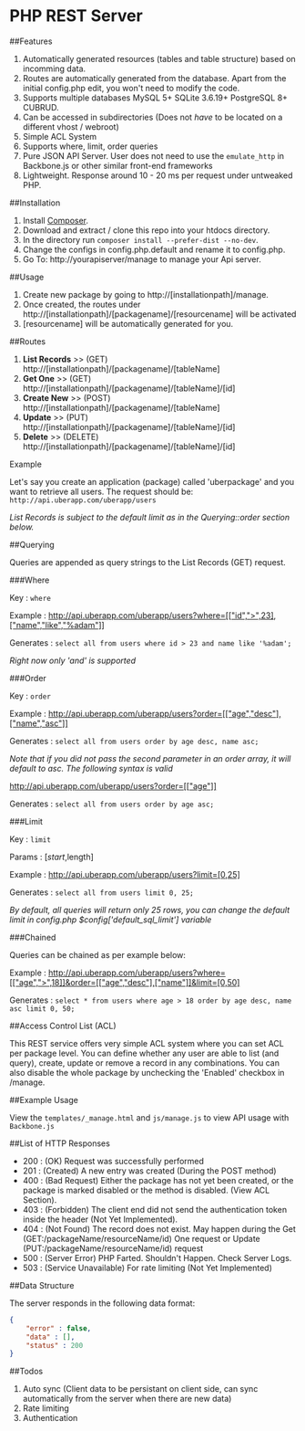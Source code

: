 PHP REST Server
===============

##Features

1. Automatically generated resources (tables and table structure) based on incomming data.
1. Routes are automatically generated from the database. Apart from the initial config.php edit, you won't need to modify the code.
1. Supports multiple databases MySQL 5+ SQLite 3.6.19+ PostgreSQL 8+ CUBRUD.
1. Can be accessed in subdirectories (Does not _have_ to be located on a different vhost / webroot)
1. Simple ACL System
1. Supports where, limit, order queries
1. Pure JSON API Server. User does not need to use the ``emulate_http`` in Backbone.js or other similar front-end frameworks
1. Lightweight. Response around 10 - 20 ms per request under untweaked PHP.

##Installation

1. Install [Composer](http://getcomposer.org/doc/00-intro.md#installation-nix).
1. Download and extract / clone this repo into your htdocs directory.
1. In the directory run ``composer install --prefer-dist --no-dev``.
1. Change the configs in config.php.default and rename it to config.php.
1. Go To: http://yourapiserver/manage to manage your Api server.

##Usage

1. Create new package by going to http://[installationpath]/manage.
1. Once created, the routes under http://[installationpath]/[packagename]/[resourcename] will be activated
1. [resourcename] will be automatically generated for you.

##Routes

1. **List Records** >> (GET) http://[installationpath]/[packagename]/[tableName]
1. **Get One** >> (GET) http://[installationpath]/[packagename]/[tableName]/[id]
1. **Create New** >> (POST) http://[installationpath]/[packagename]/[tableName]
1. **Update** >> (PUT) http://[installationpath]/[packagename]/[tableName]/[id]
1. **Delete** >> (DELETE) http://[installationpath]/[packagename]/[tableName]/[id]

Example

Let's say you create an application (package) called 'uberpackage' and you want to retrieve all users. The request should be:
``http://api.uberapp.com/uberapp/users``

*List Records is subject to the default limit as in the Querying::order section below.*

##Querying

Queries are appended as query strings to the List Records (GET) request.

###Where

Key : ``where``

Example : http://api.uberapp.com/uberapp/users?where=[["id",">",23],["name","like","%adam"]]

Generates : ``select all from users where id > 23 and name like '%adam';``

*Right now only 'and' is supported*

###Order

Key : ``order``

Example : http://api.uberapp.com/uberapp/users?order=[["age","desc"],["name","asc"]]

Generates : ``select all from users order by age desc, name asc;``

*Note that if you did not pass the second parameter in an order array, it will default to asc. The following syntax is valid*

http://api.uberapp.com/uberapp/users?order=[["age"]]

Generates : ``select all from users order by age asc;``

###Limit

Key : ``limit``

Params : [$start,$length]

Example : http://api.uberapp.com/uberapp/users?limit=[0,25]

Generates : ``select all from users limit 0, 25;``

*By default, all queries will return only 25 rows, you can change the default limit in config.php $config['default_sql_limit'] variable*

###Chained

Queries can be chained as per example below:

Example : http://api.uberapp.com/uberapp/users?where=[["age",">",18]]&order=[["age","desc"],["name"]]&limit=[0,50]

Generates : ``select * from users where age > 18 order by age desc, name asc limit 0, 50;``

##Access Control List (ACL)

This REST service offers very simple ACL system where you can set ACL per package level. You can define whether any user are able to list (and query), create, update or remove a record in any combinations. You can also disable the whole package by unchecking the 'Enabled' checkbox in /manage.

##Example Usage

View the ``templates/_manage.html`` and ``js/manage.js`` to view API usage with ``Backbone.js``

##List of HTTP Responses

* 200 : (OK) Request was successfully performed
* 201 : (Created) A new entry was created (During the POST method)
* 400 : (Bad Request) Either the package has not yet been created, or the package is marked disabled or the method is disabled. (View ACL Section).
* 403 : (Forbidden) The client end did not send the authentication token inside the header (Not Yet Implemented).
* 404 : (Not Found) The record does not exist. May happen during the Get (GET:/packageName/resourceName/id) One request or Update (PUT:/packageName/resourceName/id) request
* 500 : (Server Error) PHP Farted. Shouldn't Happen. Check Server Logs.
* 503 : (Service Unavailable) For rate limiting (Not Yet Implemented)

##Data Structure

The server responds in the following data format:

```json
{
	"error" : false,
	"data" : [],
	"status" : 200
}

```

##Todos

1. Auto sync (Client data to be persistant on client side, can sync automatically from the server when there are new data)
1. Rate limiting
1. Authentication
